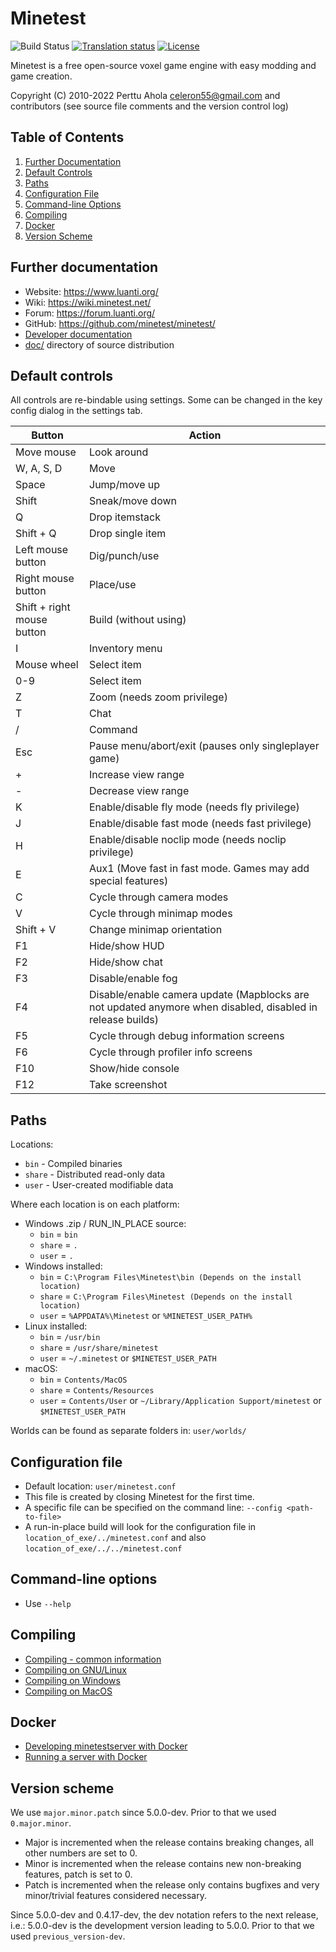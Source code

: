 Minetest
========

![Build Status](https://github.com/minetest/minetest/workflows/build/badge.svg)
[![Translation status](https://hosted.weblate.org/widgets/minetest/-/svg-badge.svg)](https://hosted.weblate.org/engage/minetest/?utm_source=widget)
[![License](https://img.shields.io/badge/license-LGPLv2.1%2B-blue.svg)](https://www.gnu.org/licenses/old-licenses/lgpl-2.1.en.html)

Minetest is a free open-source voxel game engine with easy modding and game creation.

Copyright (C) 2010-2022 Perttu Ahola <celeron55@gmail.com>
and contributors (see source file comments and the version control log)

Table of Contents
------------------

1. [Further Documentation](#further-documentation)
2. [Default Controls](#default-controls)
3. [Paths](#paths)
4. [Configuration File](#configuration-file)
5. [Command-line Options](#command-line-options)
6. [Compiling](#compiling)
7. [Docker](#docker)
8. [Version Scheme](#version-scheme)


Further documentation
----------------------
- Website: https://www.luanti.org/
- Wiki: https://wiki.minetest.net/
- Forum: https://forum.luanti.org/
- GitHub: https://github.com/minetest/minetest/
- [Developer documentation](doc/developing/)
- [doc/](doc/) directory of source distribution

Default controls
----------------
All controls are re-bindable using settings.
Some can be changed in the key config dialog in the settings tab.

| Button                        | Action                                                         |
|-------------------------------|----------------------------------------------------------------|
| Move mouse                    | Look around                                                    |
| W, A, S, D                    | Move                                                           |
| Space                         | Jump/move up                                                   |
| Shift                         | Sneak/move down                                                |
| Q                             | Drop itemstack                                                 |
| Shift + Q                     | Drop single item                                               |
| Left mouse button             | Dig/punch/use                                                  |
| Right mouse button            | Place/use                                                      |
| Shift + right mouse button    | Build (without using)                                          |
| I                             | Inventory menu                                                 |
| Mouse wheel                   | Select item                                                    |
| 0-9                           | Select item                                                    |
| Z                             | Zoom (needs zoom privilege)                                    |
| T                             | Chat                                                           |
| /                             | Command                                                        |
| Esc                           | Pause menu/abort/exit (pauses only singleplayer game)          |
| +                             | Increase view range                                            |
| -                             | Decrease view range                                            |
| K                             | Enable/disable fly mode (needs fly privilege)                  |
| J                             | Enable/disable fast mode (needs fast privilege)                |
| H                             | Enable/disable noclip mode (needs noclip privilege)            |
| E                             | Aux1 (Move fast in fast mode. Games may add special features)  |
| C                             | Cycle through camera modes                                     |
| V                             | Cycle through minimap modes                                    |
| Shift + V                     | Change minimap orientation                                     |
| F1                            | Hide/show HUD                                                  |
| F2                            | Hide/show chat                                                 |
| F3                            | Disable/enable fog                                             |
| F4                            | Disable/enable camera update (Mapblocks are not updated anymore when disabled, disabled in release builds)  |
| F5                            | Cycle through debug information screens                        |
| F6                            | Cycle through profiler info screens                            |
| F10                           | Show/hide console                                              |
| F12                           | Take screenshot                                                |

Paths
-----
Locations:

* `bin`   - Compiled binaries
* `share` - Distributed read-only data
* `user`  - User-created modifiable data

Where each location is on each platform:

* Windows .zip / RUN_IN_PLACE source:
    * `bin`   = `bin`
    * `share` = `.`
    * `user`  = `.`
* Windows installed:
    * `bin`   = `C:\Program Files\Minetest\bin (Depends on the install location)`
    * `share` = `C:\Program Files\Minetest (Depends on the install location)`
    * `user`  = `%APPDATA%\Minetest` or `%MINETEST_USER_PATH%`
* Linux installed:
    * `bin`   = `/usr/bin`
    * `share` = `/usr/share/minetest`
    * `user`  = `~/.minetest` or `$MINETEST_USER_PATH`
* macOS:
    * `bin`   = `Contents/MacOS`
    * `share` = `Contents/Resources`
    * `user`  = `Contents/User` or `~/Library/Application Support/minetest` or `$MINETEST_USER_PATH`

Worlds can be found as separate folders in: `user/worlds/`

Configuration file
------------------
- Default location:
    `user/minetest.conf`
- This file is created by closing Minetest for the first time.
- A specific file can be specified on the command line:
    `--config <path-to-file>`
- A run-in-place build will look for the configuration file in
    `location_of_exe/../minetest.conf` and also `location_of_exe/../../minetest.conf`

Command-line options
--------------------
- Use `--help`

Compiling
---------

- [Compiling - common information](doc/compiling/README.md)
- [Compiling on GNU/Linux](doc/compiling/linux.md)
- [Compiling on Windows](doc/compiling/windows.md)
- [Compiling on MacOS](doc/compiling/macos.md)

Docker
------

- [Developing minetestserver with Docker](doc/developing/docker.md)
- [Running a server with Docker](doc/docker_server.md)

Version scheme
--------------
We use `major.minor.patch` since 5.0.0-dev. Prior to that we used `0.major.minor`.

- Major is incremented when the release contains breaking changes, all other
numbers are set to 0.
- Minor is incremented when the release contains new non-breaking features,
patch is set to 0.
- Patch is incremented when the release only contains bugfixes and very
minor/trivial features considered necessary.

Since 5.0.0-dev and 0.4.17-dev, the dev notation refers to the next release,
i.e.: 5.0.0-dev is the development version leading to 5.0.0.
Prior to that we used `previous_version-dev`.
